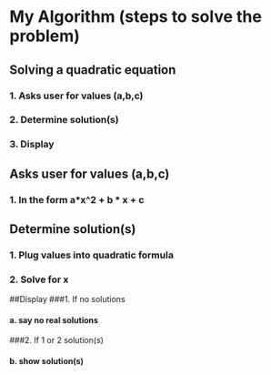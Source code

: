 # My Algorithm (steps to solve the problem)

## Solving a quadratic equation
### 1. Asks user for values (a,b,c)
### 2. Determine solution(s) 
### 3. Display

## Asks user for values (a,b,c)
### 1. In the form a*x^2 + b * x + c

## Determine solution(s)
### 1. Plug values into quadratic formula
### 2. Solve for x

##Display
###1. If no solutions
#### a. say no real solutions
###2. If 1 or 2 solution(s)
#### b. show solution(s)